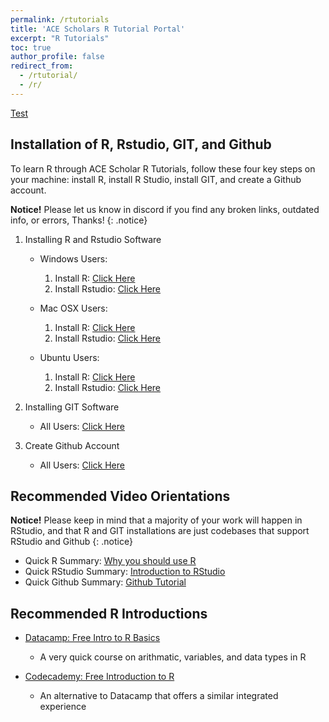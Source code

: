 ```yaml
---
permalink: /rtutorials
title: 'ACE Scholars R Tutorial Portal'
excerpt: "R Tutorials"
toc: true
author_profile: false
redirect_from: 
  - /rtutorial/
  - /r/
---
```


[Test](#RIntro)

## <i class="fas fa-fw fa-box-open"></i> Installation of R, Rstudio, GIT, and Github
To learn R through ACE Scholar R Tutorials, follow these four key steps on your machine: install R, install R Studio, install GIT, and create a Github account.

**Notice!** Please let us know in discord if you find any broken links, outdated info, or errors, Thanks!
{: .notice}

1. Installing R and Rstudio Software
	- Windows Users:
		1. Install R: [Click Here](https://www.datacamp.com/tutorial/installing-R-windows-mac-ubuntu#installing-r-on-windows-10)
		2. Install Rstudio: [Click Here](https://www.datacamp.com/tutorial/installing-R-windows-mac-ubuntu#installing-rstudio)
		
	- Mac OSX Users:
		1. Install R: [Click Here](https://www.datacamp.com/tutorial/installing-R-windows-mac-ubuntu#installing-r-on-mac-osx)
		2. Install Rstudio: [Click Here](https://www.datacamp.com/tutorial/installing-R-windows-mac-ubuntu#installing-rstudio-and-r-packages)
		
	- Ubuntu Users:
		1. Install R: [Click Here](https://www.datacamp.com/tutorial/installing-R-windows-mac-ubuntu#installing-r-on-ubuntu-19.04/18.04/16.04)
		2. Install Rstudio: [Click Here](https://www.datacamp.com/tutorial/installing-R-windows-mac-ubuntu#installing-rstudio-and-r-packages)
		
2. Installing GIT Software
	- All Users: [Click Here](https://github.com/git-guides/install-git)
	
3. Create Github Account
	- All Users: [Click Here](https://github.com/signup?ref_cta=Sign+up&ref_loc=header+logged+out&ref_page=%2F&source=header-home)
		
## <i class="fas fa-fw fa-video"></i> Recommended Video Orientations

**Notice!** Please keep in mind that a majority of your work will happen in RStudio, and that R and GIT installations are just codebases that support RStudio and Github
{: .notice}

- Quick R Summary: [Why you should use R](https://www.youtube.com/watch?v=9kYUGMg_14s&ab_channel=RProgramming101)
- Quick RStudio Summary: [Introduction to RStudio](https://www.youtube.com/watch?v=5YmcEYTSN7k&ab_channel=RTutorials)
- Quick Github Summary: [Github Tutorial](https://www.youtube.com/watch?v=iv8rSLsi1xo&ab_channel=AnsonAlexander)

<a name="RIntro"></a>
## <i class="fas fa-fw fa-code"></i> Recommended R Introductions

- [Datacamp: Free Intro to R Basics](https://campus.datacamp.com/courses/free-introduction-to-r/chapter-1-intro-to-basics-1?ex=1)
	- A very quick course on arithmatic, variables, and data types in R
	
- [Codecademy: Free Introduction to R](https://www.codecademy.com/courses/learn-r/lessons/introduction-to-r/exercises/why-r)
	- An alternative to Datacamp that offers a similar integrated experience